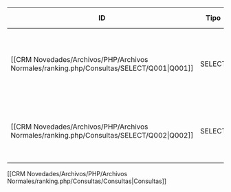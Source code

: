 | ID                                                                                       | Tipo   | Archivo Origen                                                                                | Modulo Funcional   | Base de Datos    | Tablas Afectadas | Joins | Objetivo                                                                        | Impacto | Observacion |
| ---------------------------------------------------------------------------------------- | ------ | --------------------------------------------------------------------------------------------- | ------------------ | ---------------- | ---------------- | ----- | ------------------------------------------------------------------------------- | ------- | ----------- |
| [[CRM Novedades/Archivos/PHP/Archivos Normales/ranking.php/Consultas/SELECT/Q001\|Q001]] | SELECT | [[CRM Novedades/Archivos/PHP/Archivos Normales/ranking.php/Consultas/Consultas\|ranking.php]] | Cálculo de ranking | gyssrl_novedades | sw_rankingValor  | -     | Obtener los rangos de valores para asignar un ranking según el monto ( $valor ) | Lectura |             |
| [[CRM Novedades/Archivos/PHP/Archivos Normales/ranking.php/Consultas/SELECT/Q002\|Q002]] | SELECT | [[CRM Novedades/Archivos/PHP/Archivos Normales/ranking.php/Consultas/Consultas\|ranking.php]] | Cálculo de ranking | gyssrl_novedades | sw_canales       | -     | Obtener el ranking del canal de venta actual ( $canal_venta )                   | Lectura |             |

[[CRM Novedades/Archivos/PHP/Archivos Normales/ranking.php/Consultas/Consultas|Consultas]]
